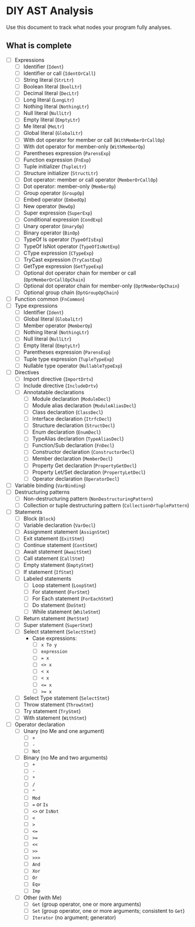 # DIY AST Analysis

Use this document to track what nodes your program fully analyses.

## What is complete

- [ ] Expressions
  - [ ] Identifier (`Ident`)
  - [ ] Identifier or call (`IdentOrCall`)
  - [ ] String literal  (`StrLtr`)
  - [ ] Boolean literal (`BoolLtr`)
  - [ ] Decimal literal (`DecLtr`)
  - [ ] Long literal (`LongLtr`)
  - [ ] Nothing literal (`NothingLtr`)
  - [ ] Null literal (`NullLtr`)
  - [ ] Empty literal (`EmptyLtr`)
  - [ ] Me literal (`MeLtr`)
  - [ ] Global literal (`GlobalLtr`)
  - [ ] With dot operator for member or call  (`WithMemberOrCallOp`)
  - [ ] With dot operator for member-only (`WithMemberOp`)
  - [ ] Parentheses expression (`ParensExp`)
  - [ ] Function expression (`FnExp`)
  - [ ] Tuple initializer (`TupleLtr`)
  - [ ] Structure initializer (`StructLtr`)
  - [ ] Dot operator: member or call operator (`MemberOrCallOp`)
  - [ ] Dot operator: member-only (`MemberOp`)
  - [ ] Group operator (`GroupOp`)
  - [ ] Embed operator (`EmbedOp`)
  - [ ] New operator (`NewOp`)
  - [ ] Super expression (`SuperExp`)
  - [ ] Conditional expression (`CondExp`)
  - [ ] Unary operator (`UnaryOp`)
  - [ ] Binary operator (`BinOp`)
  - [ ] TypeOf Is operator (`TypeOfIsExp`)
  - [ ] TypeOf IsNot operator (`TypeOfIsNotExp`)
  - [ ] CType expression (`CTypeExp`)
  - [ ] TryCast expression (`TryCastExp`)
  - [ ] GetType expression (`GetTypeExp`)
  - [ ] Optional dot operator chain for member or call (`OptMemberOrCallOpChain`)
  - [ ] Optional dot operator chain for member-only (`OptMemberOpChain`)
  - [ ] Optional group chain (`OptGroupOpChain`)
- [ ] Function common (`FnCommon`)
- [ ] Type expressions
  - [ ] Identifier (`Ident`)
  - [ ] Global literal (`GlobalLtr`)
  - [ ] Member operator (`MemberOp`)
  - [ ] Nothing literal (`NothingLtr`)
  - [ ] Null literal (`NullLtr`)
  - [ ] Empty literal (`EmptyLtr`)
  - [ ] Parentheses expression (`ParensExp`)
  - [ ] Tuple type expression (`TupleTypeExp`)
  - [ ] Nullable type operator (`NullableTypeExp`)
- [ ] Directives
  - [ ] Import directive (`ImportDrtv`)
  - [ ] Include directive (`IncludeDrtv`)
  - [ ] Annotatable declarations
    - [ ] Module declaration (`ModuleDecl`)
    - [ ] Module alias declaration (`ModuleAliasDecl`)
    - [ ] Class declaration (`ClassDecl`)
    - [ ] Interface declaration (`ItrfcDecl`)
    - [ ] Structure declaration (`StructDecl`)
    - [ ] Enum declaration (`EnumDecl`)
    - [ ] TypeAlias declaration (`TypeAliasDecl`)
    - [ ] Function/Sub declaration (`FnDecl`)
    - [ ] Constructor declaration (`ConstructorDecl`)
    - [ ] Member declaration (`MemberDecl`)
    - [ ] Property Get declaration (`PropertyGetDecl`)
    - [ ] Property Let/Set declaration (`PropertyLetDecl`)
    - [ ] Operator declaration (`OperatorDecl`)
- [ ] Variable binding (`VarBinding`)
- [ ] Destructuring patterns
  - [ ] Non-destructuring pattern (`NonDestructuringPattern`)
  - [ ] Collection or tuple destructuring pattern (`CollectionOrTuplePattern`)
- [ ] Statements
  - [ ] Block (`Block`)
  - [ ] Variable declaration (`VarDecl`)
  - [ ] Assignment statement (`AssignStmt`)
  - [ ] Exit statement (`ExitStmt`)
  - [ ] Continue statement (`ContStmt`)
  - [ ] Await statement (`AwaitStmt`)
  - [ ] Call statement (`CallStmt`)
  - [ ] Empty statement (`EmptyStmt`)
  - [ ] If statement (`IfStmt`)
  - [ ] Labeled statements
    - [ ] Loop statement (`LoopStmt`)
    - [ ] For statement (`ForStmt`)
    - [ ] For Each statement (`ForEachStmt`)
    - [ ] Do statement (`DoStmt`)
    - [ ] While statement (`WhileStmt`)
  - [ ] Return statement (`RetStmt`)
  - [ ] Super statement (`SuperStmt`)
  - [ ] Select statement (`SelectStmt`)
    - Case expressions:
      - [ ] `x To y`
      - [ ] `expression`
      - [ ] `= x`
      - [ ] `<> x`
      - [ ] `< x`
      - [ ] `< x`
      - [ ] `<= x`
      - [ ] `>= x`
  - [ ] Select Type statement (`SelectStmt`)
  - [ ] Throw statement (`ThrowStmt`)
  - [ ] Try statement (`TryStmt`)
  - [ ] With statement (`WithStmt`)
- [ ] Operator declaration
  - [ ] Unary (no Me and one argument)
    - [ ] `+`
    - [ ] `-`
    - [ ] `Not`
  - [ ] Binary (no Me and two arguments)
    - [ ] `+`
    - [ ] `-`
    - [ ] `*`
    - [ ] `/`
    - [ ] `^`
    - [ ] `Mod`
    - [ ] `=` or `Is`
    - [ ] `<>` or `IsNot`
    - [ ] `<`
    - [ ] `>`
    - [ ] `<=`
    - [ ] `>=`
    - [ ] `<<`
    - [ ] `>>`
    - [ ] `>>>`
    - [ ] `And`
    - [ ] `Xor`
    - [ ] `Or`
    - [ ] `Eqv`
    - [ ] `Imp`
  - [ ] Other (with Me)
    - [ ] `Get` (group operator, one or more arguments)
    - [ ] `Set` (group operator, one or more arguments; consistent to `Get`)
    - [ ] `Iterator` (no argument; generator)